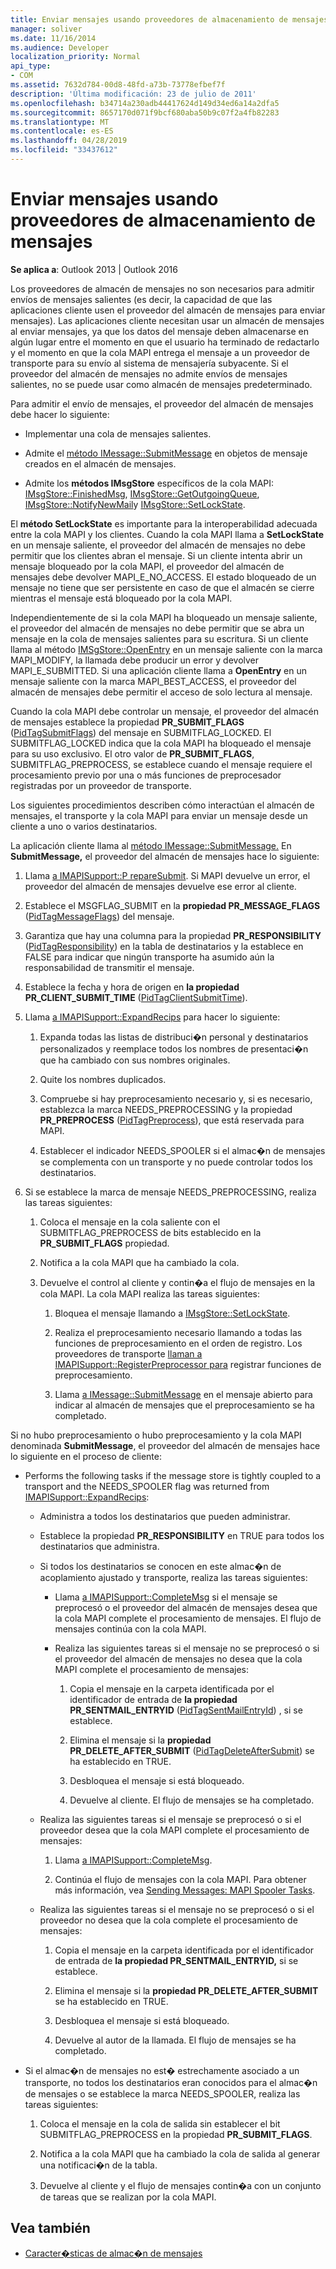 ```yaml
---
title: Enviar mensajes usando proveedores de almacenamiento de mensajes
manager: soliver
ms.date: 11/16/2014
ms.audience: Developer
localization_priority: Normal
api_type:
- COM
ms.assetid: 7632d784-00d8-48fd-a73b-73778efbef7f
description: 'Última modificación: 23 de julio de 2011'
ms.openlocfilehash: b34714a230adb44417624d149d34ed6a14a2dfa5
ms.sourcegitcommit: 8657170d071f9bcf680aba50b9c07f2a4fb82283
ms.translationtype: MT
ms.contentlocale: es-ES
ms.lasthandoff: 04/28/2019
ms.locfileid: "33437612"
---
```

# <a name="sending-messages-by-using-message-store-providers"></a>Enviar mensajes usando proveedores de almacenamiento de mensajes

**Se aplica a**: Outlook 2013 | Outlook 2016 
  
Los proveedores de almacén de mensajes no son necesarios para admitir envíos de mensajes salientes (es decir, la capacidad de que las aplicaciones cliente usen el proveedor del almacén de mensajes para enviar mensajes). Las aplicaciones cliente necesitan usar un almacén de mensajes al enviar mensajes, ya que los datos del mensaje deben almacenarse en algún lugar entre el momento en que el usuario ha terminado de redactarlo y el momento en que la cola MAPI entrega el mensaje a un proveedor de transporte para su envío al sistema de mensajería subyacente. Si el proveedor del almacén de mensajes no admite envíos de mensajes salientes, no se puede usar como almacén de mensajes predeterminado.
  
Para admitir el envío de mensajes, el proveedor del almacén de mensajes debe hacer lo siguiente:
  
- Implementar una cola de mensajes salientes.
    
- Admite el [método IMessage::SubmitMessage](imessage-submitmessage.md) en objetos de mensaje creados en el almacén de mensajes. 
    
- Admite los **métodos IMsgStore** específicos de la cola MAPI: [IMsgStore::FinishedMsg](imsgstore-finishedmsg.md), [IMsgStore::GetOutgoingQueue](imsgstore-getoutgoingqueue.md), [IMsgStore::NotifyNewMail](imsgstore-notifynewmail.md)y [IMsgStore::SetLockState](imsgstore-setlockstate.md).
    
El **método SetLockState** es importante para la interoperabilidad adecuada entre la cola MAPI y los clientes. Cuando la cola MAPI llama a **SetLockState** en un mensaje saliente, el proveedor del almacén de mensajes no debe permitir que los clientes abran el mensaje. Si un cliente intenta abrir un mensaje bloqueado por la cola MAPI, el proveedor del almacén de mensajes debe devolver MAPI_E_NO_ACCESS. El estado bloqueado de un mensaje no tiene que ser persistente en caso de que el almacén se cierre mientras el mensaje está bloqueado por la cola MAPI. 
  
Independientemente de si la cola MAPI ha bloqueado un mensaje saliente, el proveedor del almacén de mensajes no debe permitir que se abra un mensaje en la cola de mensajes salientes para su escritura. Si un cliente llama al método [IMSgStore::OpenEntry](imsgstore-openentry.md) en un mensaje saliente con la marca MAPI_MODIFY, la llamada debe producir un error y devolver MAPI_E_SUBMITTED. Si una aplicación cliente llama a **OpenEntry** en un mensaje saliente con la marca MAPI_BEST_ACCESS, el proveedor del almacén de mensajes debe permitir el acceso de solo lectura al mensaje. 
  
Cuando la cola MAPI debe controlar un mensaje, el proveedor del almacén de mensajes establece la propiedad **PR_SUBMIT_FLAGS** ([PidTagSubmitFlags](pidtagsubmitflags-canonical-property.md)) del mensaje en SUBMITFLAG_LOCKED. El SUBMITFLAG_LOCKED indica que la cola MAPI ha bloqueado el mensaje para su uso exclusivo. El otro valor de **PR_SUBMIT_FLAGS**, SUBMITFLAG_PREPROCESS, se establece cuando el mensaje requiere el procesamiento previo por una o más funciones de preprocesador registradas por un proveedor de transporte.
  
Los siguientes procedimientos describen cómo interactúan el almacén de mensajes, el transporte y la cola MAPI para enviar un mensaje desde un cliente a uno o varios destinatarios. 
  
La aplicación cliente llama al [método IMessage::SubmitMessage.](imessage-submitmessage.md) En **SubmitMessage,** el proveedor del almacén de mensajes hace lo siguiente:
  
1. Llama [a IMAPISupport::P repareSubmit](imapisupport-preparesubmit.md). Si MAPI devuelve un error, el proveedor del almacén de mensajes devuelve ese error al cliente.
    
2. Establece el MSGFLAG_SUBMIT en la **propiedad PR_MESSAGE_FLAGS** ([PidTagMessageFlags](pidtagmessageflags-canonical-property.md)) del mensaje.
    
3. Garantiza que hay una columna para la propiedad **PR_RESPONSIBILITY** ([PidTagResponsibility](pidtagresponsibility-canonical-property.md)) en la tabla de destinatarios y la establece en FALSE para indicar que ningún transporte ha asumido aún la responsabilidad de transmitir el mensaje.
    
4. Establece la fecha y hora de origen en **la propiedad PR_CLIENT_SUBMIT_TIME** ([PidTagClientSubmitTime](pidtagclientsubmittime-canonical-property.md)).
    
5. Llama [a IMAPISupport::ExpandRecips](imapisupport-expandrecips.md) para hacer lo siguiente: 
    
    1. Expanda todas las listas de distribuci�n personal y destinatarios personalizados y reemplace todos los nombres de presentaci�n que ha cambiado con sus nombres originales.
        
    2. Quite los nombres duplicados.
        
    3. Compruebe si hay preprocesamiento necesario y, si es necesario, establezca la marca NEEDS_PREPROCESSING y la propiedad **PR_PREPROCESS** ([PidTagPreprocess](pidtagpreprocess-canonical-property.md)), que está reservada para MAPI. 
        
    4. Establecer el indicador NEEDS_SPOOLER si el almac�n de mensajes se complementa con un transporte y no puede controlar todos los destinatarios. 
    
6. Si se establece la marca de mensaje NEEDS_PREPROCESSING, realiza las tareas siguientes:
    
    1. Coloca el mensaje en la cola saliente con el SUBMITFLAG_PREPROCESS de bits establecido en la **PR_SUBMIT_FLAGS** propiedad. 
        
    2. Notifica a la cola MAPI que ha cambiado la cola.
        
    3. Devuelve el control al cliente y contin�a el flujo de mensajes en la cola MAPI. La cola MAPI realiza las tareas siguientes: 
    
       1. Bloquea el mensaje llamando a [IMsgStore::SetLockState](imsgstore-setlockstate.md).
            
       2. Realiza el preprocesamiento necesario llamando a todas las funciones de preprocesamiento en el orden de registro. Los proveedores de transporte [llaman a IMAPISupport::RegisterPreprocessor para](imapisupport-registerpreprocessor.md) registrar funciones de preprocesamiento. 
            
       3. Llama [a IMessage::SubmitMessage](imessage-submitmessage.md) en el mensaje abierto para indicar al almacén de mensajes que el preprocesamiento se ha completado. 
    
Si no hubo preprocesamiento o hubo preprocesamiento y la cola MAPI denominada **SubmitMessage**, el proveedor del almacén de mensajes hace lo siguiente en el proceso de cliente: 
  
- Performs the following tasks if the message store is tightly coupled to a transport and the NEEDS_SPOOLER flag was returned from [IMAPISupport::ExpandRecips](imapisupport-expandrecips.md):
    
   - Administra a todos los destinatarios que pueden administrar.
    
   - Establece la propiedad **PR_RESPONSIBILITY** en TRUE para todos los destinatarios que administra. 
    
   - Si todos los destinatarios se conocen en este almac�n de acoplamiento ajustado y transporte, realiza las tareas siguientes: 
    
     - Llama [a IMAPISupport::CompleteMsg](imapisupport-completemsg.md) si el mensaje se preprocesó o el proveedor del almacén de mensajes desea que la cola MAPI complete el procesamiento de mensajes. El flujo de mensajes continúa con la cola MAPI. 
    
     - Realiza las siguientes tareas si el mensaje no se preprocesó o si el proveedor del almacén de mensajes no desea que la cola MAPI complete el procesamiento de mensajes:
    
       1. Copia el mensaje en la carpeta identificada por el identificador de entrada de **la propiedad PR_SENTMAIL_ENTRYID** ([PidTagSentMailEntryId](pidtagsentmailentryid-canonical-property.md)) , si se establece.
            
       2. Elimina el mensaje si la **propiedad PR_DELETE_AFTER_SUBMIT** ([PidTagDeleteAfterSubmit](pidtagdeleteaftersubmit-canonical-property.md)) se ha establecido en TRUE.
            
       3. Desbloquea el mensaje si está bloqueado.
            
       4. Devuelve al cliente. El flujo de mensajes se ha completado.
    
  - Realiza las siguientes tareas si el mensaje se preprocesó o si el proveedor desea que la cola MAPI complete el procesamiento de mensajes:
    
    1. Llama [a IMAPISupport::CompleteMsg](imapisupport-completemsg.md). 
          
    2. Continúa el flujo de mensajes con la cola MAPI. Para obtener más información, vea [Sending Messages: MAPI Spooler Tasks](sending-messages-mapi-spooler-tasks.md).
    
  - Realiza las siguientes tareas si el mensaje no se preprocesó o si el proveedor no desea que la cola complete el procesamiento de mensajes:
    
    1. Copia el mensaje en la carpeta identificada por el identificador de entrada de **la propiedad PR_SENTMAIL_ENTRYID,** si se establece. 
        
    2. Elimina el mensaje si la **propiedad PR_DELETE_AFTER_SUBMIT** se ha establecido en TRUE. 
        
    3. Desbloquea el mensaje si está bloqueado. 
        
    4. Devuelve al autor de la llamada. El flujo de mensajes se ha completado.
    
- Si el almac�n de mensajes no est� estrechamente asociado a un transporte, no todos los destinatarios eran conocidos para el almac�n de mensajes o se establece la marca NEEDS_SPOOLER, realiza las tareas siguientes:
    
  1. Coloca el mensaje en la cola de salida sin establecer el bit SUBMITFLAG_PREPROCESS en la propiedad **PR_SUBMIT_FLAGS**. 
    
  2. Notifica a la cola MAPI que ha cambiado la cola de salida al generar una notificaci�n de la tabla. 
    
  3. Devuelve al cliente y el flujo de mensajes contin�a con un conjunto de tareas que se realizan por la cola MAPI.
    
## <a name="see-also"></a>Vea también

- [Caracter�sticas de almac�n de mensajes](message-store-features.md)

